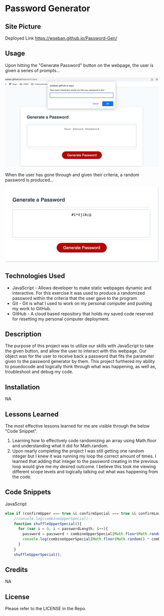 # Password Generator

## Site Picture

Deployed Link
https://wseban.github.io/Password-Gen/

## Usage
Upon hitting the "Generate Password" button on the webpage, the user is given a series of prompts...

![Site](./assets/promptPics.jpeg)

When the user has gone through and given their criteria, a random password is produced...
 
![Site](./assets/passwordEnd.jpeg)

## Technologies Used
- JavaScript - Allows developer to make static webpages dynamic and interactive.  For this exercise it was used to produce a randomized password within the criteria that the user gave to the program.
- Git - Git is what I used to work on my personal computer and pushing my work to GitHub.
- GitHub - A cloud based repository that holds my saved code reserved for resetting my personal computer deployment.

## Description

The purpose of this project was to utilize our skills with JavaScript to take the given button, and allow the user to interact with this webpage.  Our object was for the user to receive back a password that fits the parameter given to the password generator by them.  This project furthered my ability to psuedocode and logically think through what was happening, as well as, troubleshoot and debug my code.  

## Installation

NA

## Lessons Learned
The most effective lessons learned for me are visible through the below "Code Snippet".
1. Learning how to effectively code randomizing an array using Math.floor and understanding what it did for Math.random.  
2. Upon nearly completing the project I was still getting one random integer but I knew it was running my loop the correct amount of times.  I learned that adding that integer to the password creating in the previous loop would give me my desired outcome.  I believe this took me viewing different scope levels and logically talking out what was happening from the code.

## Code Snippets
JavaScript
```javaScript
else if (confirmUpper === true && confirmSpecial === true && confirmLower === false && confirmNumeric ===false){
    //console.log(combineUpperSpecial)-;
    function shuffleUpperSpecial(){
      for (var i = 0; i < passwordLength; i++){
        password = password + combineUpperSpecial[Math.floor(Math.random() * combineUpperSpecial.length)];
        console.log(combineUpperSpecial[Math.floor(Math.random() * combineUpperSpecial.length)]);
      }
    }
    shuffleUpperSpecial();

```
## Credits

NA

## License
Please refer to the LICENSE in the Repo.